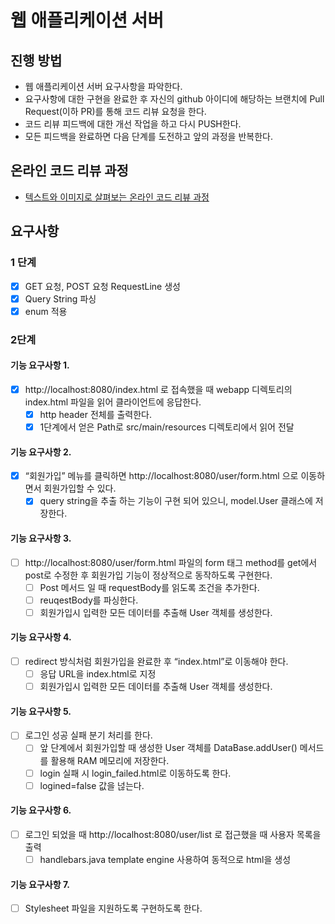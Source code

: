 # 웹 애플리케이션 서버
## 진행 방법
* 웹 애플리케이션 서버 요구사항을 파악한다.
* 요구사항에 대한 구현을 완료한 후 자신의 github 아이디에 해당하는 브랜치에 Pull Request(이하 PR)를 통해 코드 리뷰 요청을 한다.
* 코드 리뷰 피드백에 대한 개선 작업을 하고 다시 PUSH한다.
* 모든 피드백을 완료하면 다음 단계를 도전하고 앞의 과정을 반복한다.

## 온라인 코드 리뷰 과정
* [텍스트와 이미지로 살펴보는 온라인 코드 리뷰 과정](https://github.com/next-step/nextstep-docs/tree/master/codereview)

## 요구사항
### 1 단계
- [x] GET 요청, POST 요청 RequestLine 생성
- [x] Query String 파싱
- [x] enum 적용

### 2단계
#### 기능 요구사항 1. 
- [x] http://localhost:8080/index.html 로 접속했을 때 webapp 디렉토리의 index.html 파일을 읽어 클라이언트에 응답한다.
  - [x] http header 전체를 출력한다.
  - [x] 1단계에서 얻은 Path로 src/main/resources 디렉토리에서 읽어 전달
#### 기능 요구사항 2. 
- [x] “회원가입” 메뉴를 클릭하면 http://localhost:8080/user/form.html 으로 이동하면서 회원가입할 수 있다.
  - [x] query string을 추출 하는 기능이 구현 되어 있으니, model.User 클래스에 저장한다.
#### 기능 요구사항 3.
- [ ] http://localhost:8080/user/form.html 파일의 form 태그 method를 get에서 post로 수정한 후 회원가입 기능이 정상적으로 동작하도록 구현한다.
  - [ ] Post 메서드 일 때 requestBody를 읽도록 조건을 추가한다.
  - [ ] reuqestBody를 파싱한다.
  - [ ] 회원가입시 입력한 모든 데이터를 추출해 User 객체를 생성한다.
#### 기능 요구사항 4.
- [ ] redirect 방식처럼 회원가입을 완료한 후 “index.html”로 이동해야 한다.
  - [ ] 응답 URL을 index.html로 지정
  - [ ] 회원가입시 입력한 모든 데이터를 추출해 User 객체를 생성한다.
#### 기능 요구사항 5.
- [ ] 로그인 성공 실패 분기 처리를 한다.
  - [ ] 앞 단계에서 회원가입할 때 생성한 User 객체를 DataBase.addUser() 메서드를 활용해 RAM 메모리에 저장한다.
  - [ ] login 실패 시 login_failed.html로 이동하도록 한다.
  - [ ] logined=false 값을 넎는다.
#### 기능 요구사항 6.
- [ ] 로그인 되었을 때 http://localhost:8080/user/list 로 접근했을 때 사용자 목록을 출력
  - [ ] handlebars.java template engine 사용하여 동적으로 html을 생성
#### 기능 요구사항 7.
- [ ] Stylesheet 파일을 지원하도록 구현하도록 한다.
  